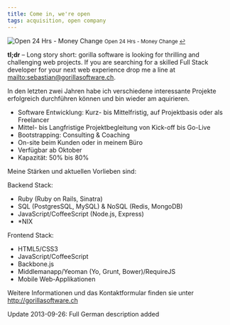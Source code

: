 ```yaml
---
title: Come in, we're open
tags: acquisition, open company
---
```


![Open 24 Hrs - Money Change](/blog/2013-09-16-come-in-we-are-open/teaser.jpg)
<small>Open 24 Hrs - Money Change [↩][1]</small>

__tl;dr__ – Long story short: gorilla software is looking for thrilling and
challenging web projects. If you are searching for a skilled Full Stack
developer for your next web experience drop me a line at
<mailto:sebastian@gorillasoftware.ch>.

<div class="separator"><div class="line line-1"></div></div>

In den letzten zwei Jahren habe ich verschiedene interessante Projekte
erfolgreich durchführen können und bin wieder am aquirieren.

* Software Entwicklung: Kurz- bis Mittelfristig, auf Projektbasis oder als Freelancer
* Mittel- bis Langfristige Projektbegleitung von Kick-off bis Go-Live
* Bootstrapping: Consulting & Coaching
* On-site beim Kunden oder in meinem Büro
* Verfügbar ab Oktober
* Kapazität: 50% bis 80%

Meine Stärken und aktuellen Vorlieben sind:

Backend Stack:

* Ruby (Ruby on Rails, Sinatra)
* SQL (PostgresSQL, MySQL) & NoSQL (Redis, MongoDB)
* JavaScript/CoffeeScript (Node.js, Express)
* *NIX

Frontend Stack:

* HTML5/CSS3
* JavaScript/CoffeeScript
* Backbone.js
* Middlemanapp/Yeoman (Yo, Grunt, Bower)/RequireJS
* Mobile Web-Applikationen

Weitere Informationen und das Kontaktformular finden sie unter
http://gorillasoftware.ch

<div class="separator"><div class="line line-1"></div></div>

Update 2013-09-26: Full German description added

[1]: http://www.flickr.com/photos/ell-r-brown/4039347263
